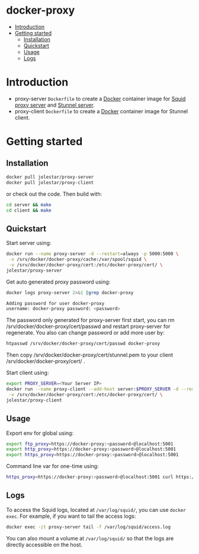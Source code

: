 
# docker-proxy

- [Introduction](#introduction)
- [Getting started](#getting-started)
  - [Installation](#installation)
  - [Quickstart](#quickstart)
  - [Usage](#usage)
  - [Logs](#logs)

# Introduction

- proxy-server `Dockerfile` to create a [Docker](https://www.docker.com/) container image for [Squid proxy server](http://www.squid-cache.org/) and [Stunnel server](https://www.stunnel.org/index.html).
- proxy-client `Dockerfile` to create a [Docker](https://www.docker.com/) container image for Stunnel client.

# Getting started

## Installation

```bash
docker pull jolestar/proxy-server
docker pull jolestar/proxy-client
```
or check out the code. Then build with:

```bash
cd server && make
cd client && make
```

## Quickstart

Start server using:

```bash
docker run --name proxy-server -d --restart=always -p 5000:5000 \
 -v /srv/docker/docker-proxy/cache:/var/spool/squid \
 -v /srv/docker/docker-proxy/cert:/etc/docker-proxy/cert/ \
jolestar/proxy-server
```

Get auto generated proxy password using:

```bash
docker logs proxy-server 2>&1 |grep docker-proxy

Adding password for user docker-proxy
username: docker-proxy password: <password>
```
The password only generated for proxy-server first start, you can rm /srv/docker/docker-proxy/cert/passwd and restart proxy-server for regenerate.
You also can change password or add more user by:

```bash
htpasswd /srv/docker/docker-proxy/cert/passwd docker-proxy
```

Then copy /srv/docker/docker-proxy/cert/stunnel.pem to your client /srv/docker/docker-proxy/cert/ .

Start client using:

```bash
export PROXY_SERVER=<Your Server IP>
docker run --name proxy-client --add-host server:$PROXY_SERVER -d --restart=always -p 5001:5001 \
 -v /srv/docker/docker-proxy/cert:/etc/docker-proxy/cert/ \
jolestar/proxy-client
```

## Usage

Export env for global using:

```bash
export ftp_proxy=https://docker-proxy:<password>@localhost:5001
export http_proxy=https://docker-proxy:<password>@localhost:5001
export https_proxy=https://docker-proxy:<password>@localhost:5001

```

Command line var for one-time using:

```bash
https_proxy=https://docker-proxy:<password>@localhost:5001 curl https://google.com
```

## Logs

To access the Squid logs, located at `/var/log/squid/`, you can use `docker exec`. For example, if you want to tail the access logs:

```bash
docker exec -it proxy-server tail -f /var/log/squid/access.log
```

You can also mount a volume at `/var/log/squid/` so that the logs are directly accessible on the host.

